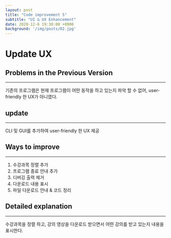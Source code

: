 ```yaml
---
layout: post
title: "Code improvement 5"
subtitle: "UI & UX Enhancement"
date: 2020-12-6 19:30:00 +0900
background: '/img/posts/02.jpg'
---
```


# Update UX




## Problems in the Previous Version
---------------
기존의 프로그램은 현재 프로그램이 어떤 동작을 하고 있는지 파악 할 수 없어, user-friendly 한 UX가 아니였다.




## update
------------------------
CLI 및 GUI를 추가하여 user-friendly 한 UX 제공




## Ways to improve
-------------------------
1. 수강과목 정렬 추가 
2. 프로그램 종료 안내 추가
3. 디버깅 출력 제거
4. 다운로드 내용 표시
5. 파일 다운로드 안내 & 코드 정리



## Detailed explanation
-------------------------
수강과목을 정렬 하고, 강의 영상을 다운로드 받으면서 어떤 강의를 받고 있는지 내용을 표시한다. 
